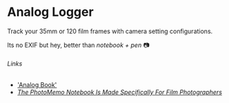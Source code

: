 # Analog Logger

Track your 35mm or 120 film frames with camera setting configurations. 

Its no EXIF but hey, better than _notebook + pen_ :camera:


###### Links
* ['Analog Book'](https://analogbook.com/?v=7516fd43adaa)
* [_The PhotoMemo Notebook Is Made Specifically For Film Photographers_](https://www.popphoto.com/photomemo-notebook-is-made-specifically-for-film-photographers#page-3)